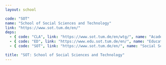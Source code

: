 ```yaml
---
layout: school

code: "SOT"
name: "School of Social Sciences and Technology"
link: "https://www.sot.tum.de/en/"
deps:
  - { code: "CLA", link: "https://www.sot.tum.de/en/wtg/", name: "Academic Programs WTG" }
  - { code: "ED", link: "https://www.edu.sot.tum.de/en/", name: "Educational Sciences" }
  - { code: "SOT", link: "https://www.sot.tum.de/en/", name: "Social Sciences and Technology" }

title: "SOT: School of Social Sciences and Technology"
---
```



